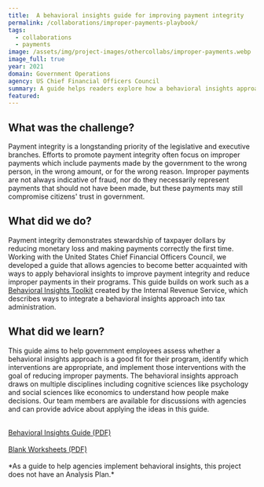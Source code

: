 ```yaml
---
title:  A behavioral insights guide for improving payment integrity
permalink: /collaborations/improper-payments-playbook/
tags:
  - collaborations
  - payments
image: /assets/img/project-images/othercollabs/improper-payments.webp
image_full: true
year: 2021
domain: Government Operations
agency: US Chief Financial Officers Council
summary: A guide helps readers explore how a behavioral insights approach can reduce improper payments
featured: 
---
```

## What was the challenge? 
Payment integrity is a longstanding priority of the legislative and executive branches. Efforts to promote payment integrity often focus on improper payments which include payments made by the government to the wrong person, in the wrong amount, or for the wrong reason. Improper payments are not always indicative of fraud, nor do they necessarily represent payments that should not have been made, but these payments may still compromise citizens' trust in government. 

## What did we do? 
Payment integrity demonstrates stewardship of taxpayer dollars by reducing monetary loss and making payments correctly the first time. Working with the United States Chief Financial Officers Council, we developed a guide that allows agencies to become better acquainted with ways to apply behavioral insights to improve payment integrity and reduce improper payments in their programs. This guide builds on work such as a <a href="https://www.irs.gov/pub/irs-soi/17rpirsbehavioralinsights.pdf" target="_blank">Behavioral Insights Toolkit</a> created by the Internal Revenue Service, which describes ways to integrate a behavioral insights approach into tax administration. 

## What did we learn?
This guide aims to help government employees assess whether a behavioral insights approach is a good fit for their program, identify which interventions are appropriate, and implement those interventions with the goal of reducing improper payments. The behavioral insights approach draws on multiple disciplines including cognitive sciences like psychology and social sciences like economics to understand how people make decisions. Our team members are available for discussions with agencies and can provide advice about applying the ideas in this guide. 

<br>
<a class="usa-button" href="/assets/publications/BIGuide-for-Improving-Payment-Integrity-final.pdf" target="_blank">Behavioral Insights Guide (PDF)</a>
<br><br>
<a class="usa-button" href="/assets/publications/BIGuide-for-Improving-Payment-Integrity-worksheets.pdf" target="_blank">Blank Worksheets (PDF)</a>
<br><br>
*As a guide to help agencies implement behavioral insights, this project does not have an Analysis Plan.* 
